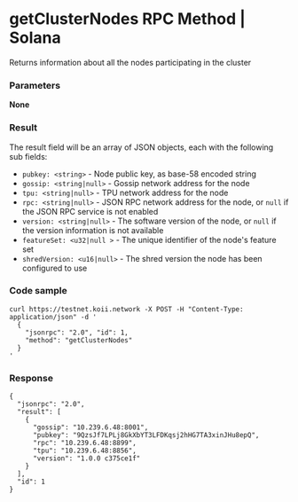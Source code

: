 # getClusterNodes RPC Method | Solana
Returns information about all the nodes participating in the cluster

### Parameters #

**None**

### Result #

The result field will be an array of JSON objects, each with the following sub fields:

*   `pubkey: <string>` - Node public key, as base-58 encoded string
*   `gossip: <string|null>` - Gossip network address for the node
*   `tpu: <string|null>` - TPU network address for the node
*   `rpc: <string|null>` - JSON RPC network address for the node, or `null` if the JSON RPC service is not enabled
*   `version: <string|null>` - The software version of the node, or `null` if the version information is not available
*   `featureSet: <u32|null >` - The unique identifier of the node's feature set
*   `shredVersion: <u16|null>` - The shred version the node has been configured to use

### Code sample #

```
curl https://testnet.koii.network -X POST -H "Content-Type: application/json" -d '
  {
    "jsonrpc": "2.0", "id": 1,
    "method": "getClusterNodes"
  }
'
```


### Response #

```
{
  "jsonrpc": "2.0",
  "result": [
    {
      "gossip": "10.239.6.48:8001",
      "pubkey": "9QzsJf7LPLj8GkXbYT3LFDKqsj2hHG7TA3xinJHu8epQ",
      "rpc": "10.239.6.48:8899",
      "tpu": "10.239.6.48:8856",
      "version": "1.0.0 c375ce1f"
    }
  ],
  "id": 1
}
```
